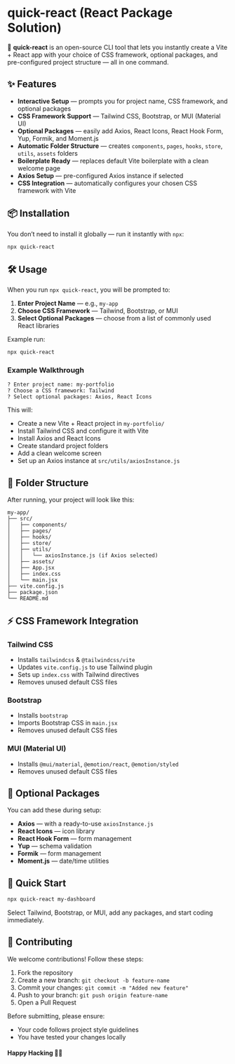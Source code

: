 # quick-react (React Package Solution)

🚀 **quick-react** is an open-source CLI tool that lets you instantly create a Vite + React app with your choice of CSS framework, optional packages, and pre-configured project structure — all in one command.

## ✨ Features
- **Interactive Setup** — prompts you for project name, CSS framework, and optional packages
- **CSS Framework Support** — Tailwind CSS, Bootstrap, or MUI (Material UI)
- **Optional Packages** — easily add Axios, React Icons, React Hook Form, Yup, Formik, and Moment.js
- **Automatic Folder Structure** — creates `components`, `pages`, `hooks`, `store`, `utils`, `assets` folders
- **Boilerplate Ready** — replaces default Vite boilerplate with a clean welcome page
- **Axios Setup** — pre-configured Axios instance if selected
- **CSS Integration** — automatically configures your chosen CSS framework with Vite

## 📦 Installation
You don’t need to install it globally — run it instantly with `npx`:
```bash
npx quick-react
```

## 🛠 Usage
When you run `npx quick-react`, you will be prompted to:
1. **Enter Project Name** — e.g., `my-app`
2. **Choose CSS Framework** — Tailwind, Bootstrap, or MUI
3. **Select Optional Packages** — choose from a list of commonly used React libraries

Example run:
```bash
npx quick-react
```

### Example Walkthrough
```
? Enter project name: my-portfolio
? Choose a CSS framework: Tailwind
? Select optional packages: Axios, React Icons
```

This will:
- Create a new Vite + React project in `my-portfolio/`
- Install Tailwind CSS and configure it with Vite
- Install Axios and React Icons
- Create standard project folders
- Add a clean welcome screen
- Set up an Axios instance at `src/utils/axiosInstance.js`

## 📂 Folder Structure
After running, your project will look like this:
```
my-app/
├── src/
│   ├── components/
│   ├── pages/
│   ├── hooks/
│   ├── store/
│   ├── utils/
│   │   └── axiosInstance.js (if Axios selected)
│   ├── assets/
│   ├── App.jsx
│   ├── index.css
│   └── main.jsx
├── vite.config.js
├── package.json
└── README.md
```

## ⚡ CSS Framework Integration
### Tailwind CSS
- Installs `tailwindcss` & `@tailwindcss/vite`
- Updates `vite.config.js` to use Tailwind plugin
- Sets up `index.css` with Tailwind directives
- Removes unused default CSS files

### Bootstrap
- Installs `bootstrap`
- Imports Bootstrap CSS in `main.jsx`
- Removes unused default CSS files

### MUI (Material UI)
- Installs `@mui/material`, `@emotion/react`, `@emotion/styled`
- Removes unused default CSS files

## 🧩 Optional Packages
You can add these during setup:
- **Axios** — with a ready-to-use `axiosInstance.js`
- **React Icons** — icon library
- **React Hook Form** — form management
- **Yup** — schema validation
- **Formik** — form management
- **Moment.js** — date/time utilities

## 🚀 Quick Start
```bash
npx quick-react my-dashboard
```
Select Tailwind, Bootstrap, or MUI, add any packages, and start coding immediately.

## 👐 Contributing
We welcome contributions! Follow these steps:
1. Fork the repository
2. Create a new branch: `git checkout -b feature-name`
3. Commit your changes: `git commit -m "Added new feature"`
4. Push to your branch: `git push origin feature-name`
5. Open a Pull Request

Before submitting, please ensure:
- Your code follows project style guidelines
- You have tested your changes locally


#### Happy Hacking 🐱‍🏍
